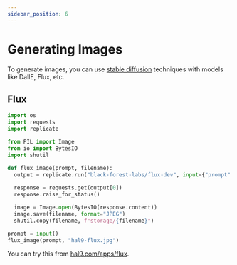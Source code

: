 ```yaml
---
sidebar_position: 6
---
```


# Generating Images

To generate images, you can use [stable diffusion](../concepts/sd.md) techniques with models like DallE, Flux, etc.

## Flux

```python
import os
import requests
import replicate

from PIL import Image
from io import BytesIO
import shutil

def flux_image(prompt, filename):
  output = replicate.run("black-forest-labs/flux-dev", input={"prompt": prompt})
    
  response = requests.get(output[0])
  response.raise_for_status()

  image = Image.open(BytesIO(response.content))
  image.save(filename, format="JPEG")
  shutil.copy(filename, f"storage/{filename}")

prompt = input()
flux_image(prompt, "hal9-flux.jpg")
```

You can try this from [hal9.com/apps/flux](https://hal9.com/apps/flux).
